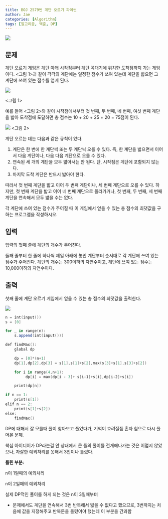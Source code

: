 ```yaml
---
title: BOJ 2579번 계단 오르기 파이썬
author: Jae
categories: [Algorithm]
tags: [알고리즘, 백준, DP]
---
```


![](https://images.velog.io/images/a87380/post/e85ce794-c0f7-433c-87b2-80c3e856bc4d/image.png)

## 문제

계단 오르기 게임은 계단 아래 시작점부터 계단 꼭대기에 위치한 도착점까지 가는 게임이다. <그림 1>과 같이 각각의 계단에는 일정한 점수가 쓰여 있는데 계단을 밟으면 그 계단에 쓰여 있는 점수를 얻게 된다.

![](https://images.velog.io/images/a87380/post/99faff64-8d26-480e-8695-a9159ff40fbd/image.png)

<그림 1>

예를 들어 <그림 2>와 같이 시작점에서부터 첫 번째, 두 번째, 네 번째, 여섯 번째 계단을 밟아 도착점에 도달하면 총 점수는 10 + 20 + 25 + 20 = 75점이 된다.

![](https://images.velog.io/images/a87380/post/432fdb7c-155a-4877-9f40-563973f54647/image.png)
<그림 2>

계단 오르는 데는 다음과 같은 규칙이 있다.

1. 계단은 한 번에 한 계단씩 또는 두 계단씩 오를 수 있다. 즉, 한 계단을 밟으면서 이어서 다음 계단이나, 다음 다음 계단으로 오를 수 있다.
2. 연속된 세 개의 계단을 모두 밟아서는 안 된다. 단, 시작점은 계단에 포함되지 않는다.
3. 마지막 도착 계단은 반드시 밟아야 한다.

따라서 첫 번째 계단을 밟고 이어 두 번째 계단이나, 세 번째 계단으로 오를 수 있다. 하지만, 첫 번째 계단을 밟고 이어 네 번째 계단으로 올라가거나, 첫 번째, 두 번째, 세 번째 계단을 연속해서 모두 밟을 수는 없다.

각 계단에 쓰여 있는 점수가 주어질 때 이 게임에서 얻을 수 있는 총 점수의 최댓값을 구하는 프로그램을 작성하시오.

## 입력

입력의 첫째 줄에 계단의 개수가 주어진다.

둘째 줄부터 한 줄에 하나씩 제일 아래에 놓인 계단부터 순서대로 각 계단에 쓰여 있는 점수가 주어진다. 계단의 개수는 300이하의 자연수이고, 계단에 쓰여 있는 점수는 10,000이하의 자연수이다.

## 출력

첫째 줄에 계단 오르기 게임에서 얻을 수 있는 총 점수의 최댓값을 출력한다.

![](https://images.velog.io/images/a87380/post/c4bcaa9c-dfbd-4f38-a962-4cdda6a3ab5c/image.png)

```powershell
n = int(input())
s = [0]

for _ in range(n):
    s.append(int(input()))

def findMax():
    global dp

    dp = [0]*(n+1)
    dp[1],dp[2],dp[3] = s[1],s[1]+s[2],max(s[3]+s[1],s[3]+s[2])

    for i in range(4,n+1):
         dp[i] = max(dp[i - 3]+ s[i-1]+s[i],dp[i-2]+s[i])

    print(dp[n])

if n == 1:
    print(s[1])
elif n == 2:
    print(s[1]+s[2])
else:
    findMax()
```

DP에 대해서 잘 모를때 풀이 찾아보고 풀었다가, 기억이 흐려질쯤 혼자 힘으로 다시 풀어본 문제.

핵심 아이디어가 DP라는걸 안 상태에서 큰 틀의 풀이를 전개해나가는 것은 어렵지 않았으나, 자잘한 예외처리를 못해서 3번이나 틀렸다.

**틀린 부분:**

n이 1일때의 예외처리

n이 2일때의 예외처리

실제 DP적인 풀이를 하게 되는 것은 n이 3일때부터

- 문제에서도 계단을 연속해서 3번 반복해서 밟을 수 없다고 했으므로, 3번까지는 처음에 값을 지정해주고 반복문을 돌렸어야 했는데 이 부분을 간과함
